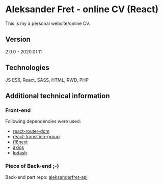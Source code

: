 # Aleksander Fret - online CV (React)

This is my a personal website/online CV.

## Version

2.0.0 - 2020.01.11

## Technologies

JS ES6, React, SASS, HTML, RWD, PHP

## Additional technical information

### Front-end

Following dependencies were used:

- [react-router-dom](https://github.com/ReactTraining/react-router/tree/master/packages/react-router-dom)
- [react-transition-group](https://github.com/reactjs/react-transition-group)
- [i18next](https://www.i18next.com/)
- [axios](https://github.com/axios/axios)
- [lodash](https://lodash.com/)

### Piece of Back-end ;-)

Back-end part repo: [aleksanderfret-api](https://github.com/alemikolo/aleksanderfret-api)
